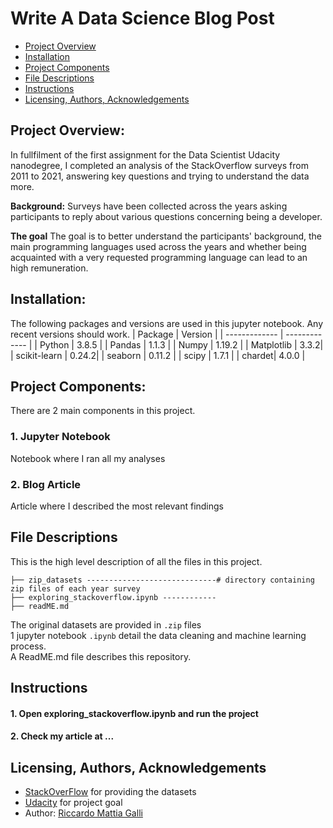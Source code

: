 # Write A Data Science Blog Post
- [Project Overview](#Project-Overview)
- [Installation](#Installation)
- [Project Components](#Components)
- [File Descriptions](#File-Descriptions)
- [Instructions](#How-To-Run-This-Project)
- [Licensing, Authors, Acknowledgements](#License)

## Project Overview: <a name="Project-Overview"></a>

In fullfilment of the first assignment for the Data Scientist Udacity nanodegree, I completed an analysis of the StackOverflow surveys from 2011 to 2021, answering key questions and trying to understand the data more.

**Background:** 
Surveys have been collected across the years asking participants to reply about various questions concerning being a developer.

**The goal** 
The goal is to better understand the participants' background, the main programming languages used across the years and whether being acquainted with a very requested programming language can lead to an high remuneration.

## Installation:  <a name="Installation"></a>

The following packages and versions are used in this jupyter notebook. Any recent versions should work.
| Package  | Version |
| ------------- | ------------- |
| Python  | 3.8.5  |
| Pandas  | 1.1.3  |
| Numpy   | 1.19.2 |
| Matplotlib | 3.3.2|
| scikit-learn  | 0.24.2|
| seaborn | 0.11.2 |
| scipy | 1.7.1 |
| chardet| 4.0.0 |

## Project Components: <a name="Components"></a>

There are 2 main components in this project.

### 1. Jupyter Notebook
Notebook where I ran all my analyses

### 2. Blog Article
Article where I described the most relevant findings


## File Descriptions <a name="File-Descriptions"></a>
This is the high level description of all the files in this project.
```
├── zip_datasets -----------------------------# directory containing zip files of each year survey         
├── exploring_stackoverflow.ipynb ------------
├── readME.md
```

The original datasets are provided in `.zip` files <br>
1 jupyter notebook `.ipynb` detail the data cleaning and machine learning process. <br>
A ReadME.md file describes this repository.

## Instructions <a name="How-To-Run-This-Project"></a>

#### 1. Open exploring_stackoverflow.ipynb and run the project
#### 2. Check my article at ...


## Licensing, Authors, Acknowledgements <a name="License"></a>
* [StackOverFlow](https://stackoverflow.com/) for providing the datasets
* [Udacity](https://www.udacity.com/) for project goal
* Author: [Riccardo Mattia Galli](https://github.com/Ricmatgal)